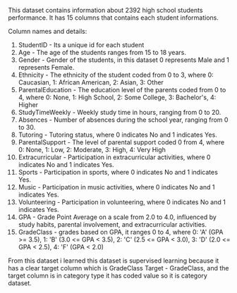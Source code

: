 This dataset contains information about 2392 high school students performance.
It has 15 columns that contains each student informations.

Column names and details:
1. StudentID - Its a unique id for each student
2. Age - The age of the students ranges from 15 to 18 years.
3. Gender - Gender of the students, in this dataset 0 represents Male and 1 represents Female.
4. Ethnicity - The ethnicity of the student coded from 0 to 3, where 0: Caucasian, 1: African American, 2: Asian, 3: Other
5. ParentalEducation - The education level of the parents coded from 0 to 4, where 0: None, 1: High School, 2: Some College, 3: Bachelor's, 4: Higher
6. StudyTimeWeekly - Weekly study time in hours, ranging from 0 to 20.
7. Absences - Number of absences during the school year, ranging from 0 to 30.
8. Tutoring - Tutoring status, where 0 indicates No and 1 indicates Yes.
9. ParentalSupport - The level of parental support coded 0 from 4, where 0: None, 1: Low, 2: Moderate, 3: High, 4: Very High
10. Extracurricular - Participation in extracurricular activities, where 0 indicates No and 1 indicates Yes.
11. Sports - Participation in sports, where 0 indicates No and 1 indicates Yes.
12. Music - Participation in music activities, where 0 indicates No and 1 indicates Yes.
13. Volunteering - Participation in volunteering, where 0 indicates No and 1 indicates Yes.
14. GPA - Grade Point Average on a scale from 2.0 to 4.0, influenced by study habits, parental involvement, and extracurricular activities.
15. GradeClass - grades based on GPA, it ranges 0 to 4, where 0: 'A' (GPA >= 3.5), 1: 'B' (3.0 <= GPA < 3.5), 2: 'C' (2.5 <= GPA < 3.0), 3: 'D' (2.0 <= GPA < 2.5), 4: 'F' (GPA < 2.0)

From this dataset i learned this dataset is supervised learning because it has a clear target column which is GradeClass
Target - GradeClass, and the target column is in category type it has coded value so it is category dataset.
    

